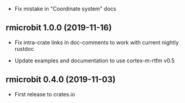 * Fix mistake in "Coordinate system" docs


## rmicrobit 1.0.0 (2019-11-16)

* Fix intra-crate links in doc-comments to work with current nightly rustdoc

* Update examples and documentation to use cortex-m-rtfm v0.5


## rmicrobit 0.4.0 (2019-11-03)

* First release to crates.io

